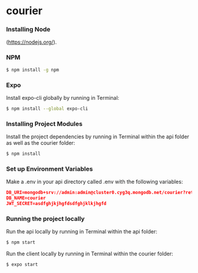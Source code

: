 # courier
### Installing Node

(https://nodejs.org/).


### NPM

```bash
$ npm install -g npm
```

### Expo

Install expo-cli globally by running in Terminal:

```bash
$ npm install --global expo-cli
```
### Installing Project Modules

Install the project dependencies by running in Terminal within the api folder as well as the courier folder:

```bash
$ npm install
```

### Set up Environment Variables

Make a .env in your api directory called .env with the following variables:

```json
DB_URI=mongodb+srv://admin:admin@cluster0.cyg3q.mongodb.net/courier?retryWrites=true&w=majority
DB_NAME=courier
JWT_SECRET=asdfghjkjhgfdsdfghjklkjhgfd
```

### Running the project locally

Run the api locally by running in Terminal within the api folder:

```bash
$ npm start
```
Run the client locally by running in Terminal within the courier folder:

```bash
$ expo start
```





